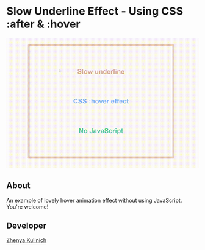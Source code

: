 # Slow Underline Effect - Using CSS :after & :hover

![HoverEffect Preview](/preview.gif)

## About
An example of lovely hover animation effect without using JavaScript. You're welcome!

## Developer
[Zhenya Kulinich](https://github.com/evgenykulinich)
